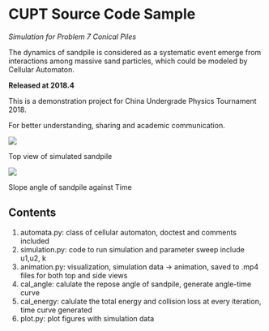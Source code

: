 # CUPT Source Code Sample

*Simulation for Problem 7 Conical Piles*

The dynamics of sandpile is considered as a systematic event emerge from interactions among massive sand particles, which could be modeled by Cellular Automaton.



**Released at 2018.4**

This is a demonstration project for China Undergrade Physics Tournament 2018.

For better understanding, sharing and academic communication.

![](https://github.com/Neuromancer43/Sandpile/blob/master/sandpile_top_view.gif)


Top view of simulated sandpile

![](https://github.com/Neuromancer43/Sandpile/blob/master/figs/time_curve2.png)

Slope angle of sandpile against Time

## Contents
1. automata.py: class of cellular automaton, doctest and comments included 
2. simulation.py: code to run simulation and parameter sweep include u1,u2, k
3. animation.py: visualization, simulation data -> animation, saved to .mp4 files for both top and side views
4. cal_angle: calulate the repose angle of sandpile, generate angle-time curve
5. cal_energy: calulate the total energy and collision loss at every iteration, time curve generated
6. plot.py: plot figures with simulation data

